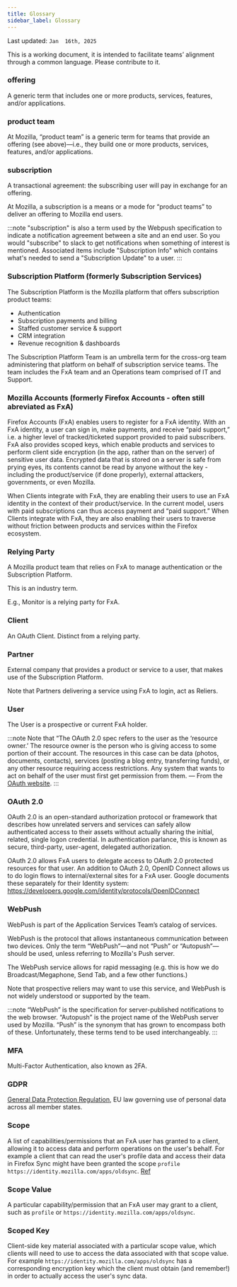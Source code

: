 ```yaml
---
title: Glossary
sidebar_label: Glossary
---
```


Last updated: `Jan  16th, 2025`

This is a working document, it is intended to facilitate teams’ alignment through a common language. Please contribute to it.


### offering
A generic term that includes one or more products, services, features, and/or applications.

### product team
At Mozilla, “product team” is a generic term for teams that provide an offering (see above)—i.e., they build one or more products, services, features, and/or applications.

### subscription
A transactional agreement: the subscribing user will pay in exchange for an offering.

At Mozilla, a subscription is a means or a mode for “product teams” to deliver an offering to Mozilla end users.

:::note
"subscription" is also a term used by the Webpush specification to indicate a notification agreement between a site and an end user.  So you would "subscribe" to slack to get notifications when something of interest is mentioned. Associated items include "Subscription Info" which contains what's needed to send a "Subscription Update" to a user.
:::

### Subscription Platform (formerly Subscription Services)
The Subscription Platform is the Mozilla platform that offers subscription product teams:
- Authentication
- Subscription payments and billing
- Staffed customer service & support
- CRM integration
- Revenue recognition & dashboards

The Subscription Platform Team is an umbrella term for the cross-org team administering that platform on behalf of subscription service teams. The team includes the FxA team and an Operations team comprised of IT and Support.

### Mozilla Accounts (formerly Firefox Accounts - often still abreviated as FxA)
Firefox Accounts (FxA) enables users to register for a FxA identity. With an FxA identity, a user can sign in, make payments, and receive “paid support,” i.e. a higher level of tracked/ticketed support provided to paid subscribers. FxA also provides scoped keys, which enable products and services to perform client side encryption (in the app, rather than on the server) of sensitive user data. Encrypted data that is stored on a server is safe from prying eyes, its contents cannot be read by anyone without the key - including the product/service (if done properly), external attackers, governments, or even Mozilla.

When Clients integrate with FxA, they are enabling their users to use an FxA identity in the context of their product/service. In the current model, users with paid subscriptions can thus access payment and “paid support.” When Clients integrate with FxA, they are also enabling their users to traverse without friction between products and services within the Firefox ecosystem.

### Relying Party
A Mozilla product team that relies on FxA to manage authentication or the Subscription Platform.

This is an industry term.

E.g., Monitor is a relying party for FxA.

### Client
An OAuth Client. Distinct from a relying party.

### Partner
External company that provides a product or service to a user, that makes use of the Subscription Platform.

Note that Partners delivering a service using FxA to login, act as Reliers.

### User
The User is a prospective or current FxA holder.

:::note 
Note that “The OAuth 2.0 spec refers to the user as the ‘resource owner.’ The resource owner is the person who is giving access to some portion of their account. The resources in this case can be data (photos, documents, contacts), services (posting a blog entry, transferring funds), or any other resource requiring access restrictions. Any system that wants to act on behalf of the user must first get permission from them. — From the [OAuth website](https://www.oauth.com/oauth2-servers/definitions/).
:::

### OAuth 2.0
OAuth 2.0 is an open-standard authorization protocol or framework that describes how unrelated servers and services can safely allow authenticated access to their assets without actually sharing the initial, related, single logon credential. In authentication parlance, this is known as secure, third-party, user-agent, delegated authorization.

OAuth 2.0 allows FxA users to delegate access to OAuth 2.0 protected resources for that user. An addition to OAuth 2.0, OpenID Connect allows us to do login flows to internal/external sites for a FxA user. Google documents these separately for their Identity system: https://developers.google.com/identity/protocols/OpenIDConnect

### WebPush
WebPush is part of the Application Services Team’s catalog of services.

WebPush is the protocol that allows instantaneous communication between two devices. Only the term “WebPush”—and not “Push” or “Autopush”—should be used, unless referring to Mozilla's Push server.

The WebPush service allows for rapid messaging (e.g. this is how we do Broadcast/Megaphone, Send Tab, and a few other functions.)

Note that prospective reliers may want to use this service, and WebPush is not widely understood or supported by the team.

:::note
“WebPush” is the specification for server-published notifications to the web browser. “Autopush” is the project name of the WebPush server used by Mozilla. “Push” is the synonym that has grown to encompass both of these. Unfortunately, these terms tend to be used interchangeably.
:::

### MFA
Multi-Factor Authentication, also known as 2FA.

### GDPR
[General Data Protection Regulation](https://commission.europa.eu/law/law-topic/data-protection/rules-business-and-organisations_en), EU law governing use of personal data across all member states.

### Scope
A list of capabilities/permissions that an FxA user has granted to a client, allowing it to access data and perform operations on the user's behalf. For example a client that can read the user's profile data and access their data in Firefox Sync might have been granted the scope `profile https://identity.mozilla.com/apps/oldsync`. [Ref](/reference/oauth-details#oauth-scopes)

### Scope Value
A particular capability/permission that an FxA user may grant to a client, such as `profile` or `https://identity.mozilla.com/apps/oldsync`.

### Scoped Key
Client-side key material associated with a particular scope value, which clients will need to use to access the data associated with that scope value. For example `https://identity.mozilla.com/apps/oldsync` has a corresponding encryption key which the client must obtain (and remember!) in order to actually access the user's sync data.